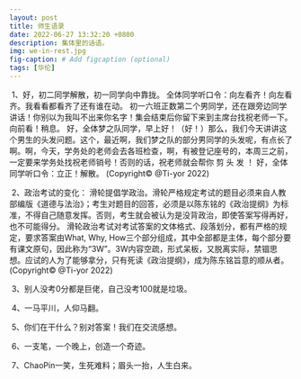 ```yaml
---
layout: post
title: 师生语录
date: 2022-06-27 13:32:20 +0800
description: 集体里的话语。
img: we-in-rest.jpg
fig-caption: # Add figcaption (optional)
tags: [华伦]
---
```

​        1、好，初二同学解散，初一同学向中靠拢。 全体同学听口令：向左看齐！向左看齐。我看看都看齐了还有谁在动。 初一六班正数第二个男同学，还在跟旁边同学讲话！你别以为我叫不出来你名字！集会结束后你留下来到主席台找祝老师一下。向前看！稍息。 好，全体梦之队同学，早上好！（好！）那么，我们今天讲讲这个男生的头发问题。这个，最近啊，我们梦之队的部分男同学的头发呢，有点长了啊。啊，今天，学务处的老师会去各班检查，啊，有被登记座号的，本周三之前，一定要来学务处找祝老师销号！否则的话，祝老师就会帮你 剪 头 发 ！ 好，全体同学听口令：立正！解散。 (Copyright© @Ti-yor 2022) 

​         2、政治考试的变化： 滑轮提倡学政治。滑轮严格规定考试的题目必须来自人教部编版《道德与法治》；考生对题目的回答，必须是以陈东铭的《政治提纲》为标准，不得自己随意发挥。否则，考生就会被认为是没背政治，即使答案写得再好，也不可能得分。 滑轮政治考试对考试答案的文体格式、段落划分，都有严格的规定，要求答案由What, Why, How三个部分组成，其中全部都是主体，每个部分要有课文原句，因此称为“3W”。3W内容空疏，形式呆板，又脱离实际，禁锢思想。应试的人为了能够拿分，只有死读《政治提纲》，成为陈东铭旨意的顺从者。 (Copyright© @Ti-yor 2022) 

​         3、别人没考0分都是巨佬，自己没考100就是垃圾。 

​         4、一马平川，人仰马翻。 

​         5、你们在干什么？别对答案！我们在交流感想。

​         6、一支笔，一个晚上，创造一个奇迹。 

​         7、ChaoPin一笑，生死难料；眉头一抬，人生白来。